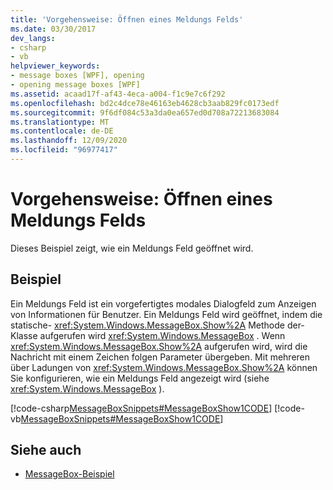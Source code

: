 ```yaml
---
title: 'Vorgehensweise: Öffnen eines Meldungs Felds'
ms.date: 03/30/2017
dev_langs:
- csharp
- vb
helpviewer_keywords:
- message boxes [WPF], opening
- opening message boxes [WPF]
ms.assetid: acaad17f-af43-4eca-a004-f1c9e7c6f292
ms.openlocfilehash: bd2c4dce78e46163eb4628cb3aab829fc0173edf
ms.sourcegitcommit: 9f6df084c53a3da0ea657ed0d708a72213683084
ms.translationtype: MT
ms.contentlocale: de-DE
ms.lasthandoff: 12/09/2020
ms.locfileid: "96977417"
---
```

# <a name="how-to-open-a-message-box"></a>Vorgehensweise: Öffnen eines Meldungs Felds
Dieses Beispiel zeigt, wie ein Meldungs Feld geöffnet wird.  
  
## <a name="example"></a>Beispiel  
 Ein Meldungs Feld ist ein vorgefertigtes modales Dialogfeld zum Anzeigen von Informationen für Benutzer. Ein Meldungs Feld wird geöffnet, indem die statische- <xref:System.Windows.MessageBox.Show%2A> Methode der-Klasse aufgerufen wird <xref:System.Windows.MessageBox> . Wenn <xref:System.Windows.MessageBox.Show%2A> aufgerufen wird, wird die Nachricht mit einem Zeichen folgen Parameter übergeben. Mit mehreren über Ladungen von <xref:System.Windows.MessageBox.Show%2A> können Sie konfigurieren, wie ein Meldungs Feld angezeigt wird (siehe <xref:System.Windows.MessageBox> ).  
  
 [!code-csharp[MessageBoxSnippets#MessageBoxShow1CODE](~/samples/snippets/csharp/VS_Snippets_Wpf/MessageBoxSnippets/CSharp/Show1Window.xaml.cs#messageboxshow1code)]
 [!code-vb[MessageBoxSnippets#MessageBoxShow1CODE](~/samples/snippets/visualbasic/VS_Snippets_Wpf/MessageBoxSnippets/visualbasic/show1window.xaml.vb#messageboxshow1code)]  
  
## <a name="see-also"></a>Siehe auch

- [MessageBox-Beispiel](https://github.com/Microsoft/WPF-Samples/tree/master/Windows/MessageBox)
